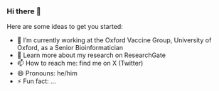 ### Hi there 👋

<!--**nicolau/nicolau** is a ✨ _special_ ✨ repository because its `README.md` (this file) appears on your GitHub profile.-->

Here are some ideas to get you started:

- 🔭 I’m currently working at the Oxford Vaccine Group, University of Oxford, as a Senior Bioinformatician
- 🔬 Learn more about my research on ResearchGate
- 📫 How to reach me: find me on X (Twitter)
- 😄 Pronouns: he/him
- ⚡ Fun fact: …

<!-- - 👯 I’m looking to collaborate on -->

<!--![Andre NA Goncalves GitHub stats](https://github-readme-stats.vercel.app/api?username=nicolau&show_icons=true&theme=transparent) [![Top Langs](https://github-readme-stats.vercel.app/api/top-langs/?username=nicolau&layout=compact)](https://github.com/anuraghazra/github-readme-stats)-->
